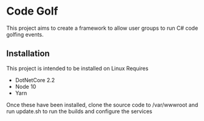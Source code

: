 # Code Golf

This project aims to create a framework to allow user groups to run C# code golfing events.

## Installation

This project is intended to be installed on Linux
Requires
- DotNetCore 2.2
- Node 10
- Yarn

Once these have been installed, clone the source code to /var/wwwroot and run update.sh to run the builds and configure the services